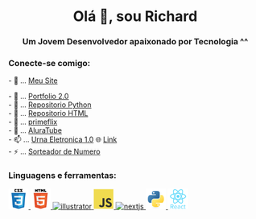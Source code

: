 <h1 align="center">Olá 👋, sou Richard</h1>
<h3 align="center">Um Jovem Desenvolvedor apaixonado por Tecnologia ^^</h3>

<h3 align="left">Conecte-se comigo:</h3>
<p>
  - 🔭  ... <a href="https://portfolio-richard.vercel.app/" target="_blank" rel="noreferrer">Meu Site</a>
</p>
<p align="left">
  - 🔭  ... <a href="https://github.com/RicCost4/portfolio2.0#readme" target="_blank">Portfolio 2.0</a><br>
  - 🌱  ... <a href="https://github.com/RicCost4/Repositorio-Python#readme" target="_blank">Repositorio Python</a><br>
  - 👯  ... <a href="https://github.com/RicCost4/Repositorio-HTML#readme" target="_blank">Repositorio HTML</a><br>
  - 🤔  ... <a href="https://github.com/RicCost4/primeflix#readme" target="_blank">primeflix</a><br>
  - 💬  ... <a href="https://github.com/RicCost4/AluraTube#readme" target="_blank">AluraTube</a><br>
  - 📫  ... <a href="https://github.com/RicCost4/Urna-Eletronica1.0#readme" target="_blank">Urna Eletronica 1.0</a>
  🌐 <a href="https://riccost4.github.io/Urna-Eletronica1.0/" target="_blank" rel="noreferrer">Link</a><br>
  - ⚡  ... <a href="https://github.com/RicCost4/Sorteador-de-Numero#readme" target="_blank">Sorteador de Numero</a>
</p>

<h3 align="left">Linguagens e ferramentas:</h3>
<p align="left"> 
  <a href="https://www.w3schools.com/css/" target="_blank" rel="noreferrer"> <img src="https://raw.githubusercontent.com/devicons/devicon/master/icons/css3/css3-original-wordmark.svg" alt="css3" width="40" height="40"/> </a> <a href="https://www.w3.org/html/" target="_blank" rel="noreferrer"> <img src="https://raw.githubusercontent.com/devicons/devicon/master/icons/html5/html5-original-wordmark.svg" alt="html5" width="40" height="40"/> </a> <a href="https://www.adobe.com/in/products/illustrator.html" target="_blank" rel="noreferrer"> <img src="https://www.vectorlogo.zone/logos/adobe_illustrator/adobe_illustrator-icon.svg" alt="illustrator" width="40" height="40"/> </a> <a href="https://developer.mozilla.org/en-US/docs/Web/JavaScript" target="_blank" rel="noreferrer"> <img src="https://raw.githubusercontent.com/devicons/devicon/master/icons/javascript/javascript-original.svg" alt="javascript" width="40" height="40"/> </a> <a href="https://nextjs.org/" target="_blank" rel="noreferrer"> <img src="https://cdn.worldvectorlogo.com/logos/nextjs-2.svg" alt="nextjs" width="40" height="40"/> </a> <a href="https://www.python.org" target="_blank" rel="noreferrer"> <img src="https://raw.githubusercontent.com/devicons/devicon/master/icons/python/python-original.svg" alt="python" width="40" height="40"/> </a> <a href="https://reactjs.org/" target="_blank" rel="noreferrer"> <img src="https://raw.githubusercontent.com/devicons/devicon/master/icons/react/react-original-wordmark.svg" alt="react" width="40" height="40"/> </a> 
</p>
